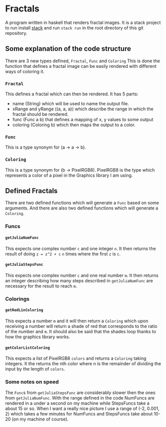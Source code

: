# Fractals
A program written in haskell that renders fractal images.
It is a stack project to run install [stack](https://docs.haskellstack.org/en/stable/README) and run `stack run` in the root directory of this git repository.

## Some explanation of the code structure
There are 3 new types defined, `Fractal`, `Func` and `Coloring`
This is done the function that defines a fractal image can be easily rendered with different ways of coloring it.
### `Fractal`
This defines a fractal which can then be rendered.
It has 5 parts:
- name (String) which will be used to name the output file.
- xRange and yRange ((a, a, a)) which describe the range in which the fractal should be rendered.
- func (Func a b) that defines a mapping of x, y values to some output
- coloring (Coloring b) which then maps the output to a color.
### `Func`
This is a type synonym for (a -> a -> b).
### `Coloring`
This is a type synonym for (b -> PixelRGB8).
PixelRGB8 is the type which represents a color of a pixel in the Graphics library I am using.

## Defined Fractals
There are two defined functions which will generate a `Func` based on some arguments.
And there are also two defined functions which will generate a `Coloring`.
### Funcs
#### `getJuliaNumFunc`
This expects one complex number `c` and one integer `n`.
It then returns the result of doing `z = z^2 + c` `n` times where the first `z` is `c`.
#### `getJuliaStepsFunc`
This expects one complex number `c` and one real number `m`.
It then returns an integer describing how many steps described in `getJuliaNumFunc` are necessary for the result to reach `m`.
### Colorings
#### `getRedLinColoring`
This expects a number `m` and it will then return a `Coloring` which upon receiving a number will return a shade of red that corresponds to the ratio of the number and `m`.
It should also be said that the shades loop thanks to how the graphics library works.
#### `getColorListColoring`
This expects a list of PixelRGB8 `colors` and returns a `Coloring` taking integers.
It the returns the nth color where n is the remainder of dividing the input by the length of `colors`.
### Some notes on speed
The `Func`s from `getJuliaStepsFunc` are considerably slower then the ones from `getJuliaNumFunc`.
With the range defined in the code NumFuncs are rendered in a under a second on my machine while StepsFuncs take a about 15 or so.
When I want a really nice picture I use a range of (-2, 0.001, 2) which takes a few minutes for NumFuncs and StepsFuncs take about 10-20 (on my machine of course).
